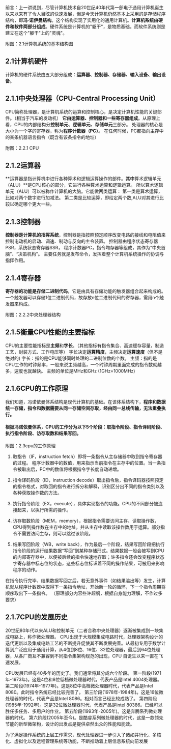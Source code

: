 前言：上一讲说到，尽管计算机技术自20世纪40年代第一部电子通用计算机诞生以来以来有了令人目眩的快速发展，但是今天计算机仍然基本上采用的是存储程序结构，即**冯·诺伊曼结构**。这个结构实现了实用化的通用计算机。**计算机系统由硬件和软件两部分组成**。硬件系统是计算机的"躯干"，是物质基础。而软件系统则是建立在这个"躯干"上的"灵魂"。

附图：2.1计算机系统的基本结构图

## 2.1计算机硬件
计算机的硬件系统由五大部分组成：**运算器、控制器、存储器、输入设备、输出设备**。

## 2.1.1中央处理器（CPU-Central Processing Unit）
CPU简称处理器，是计算机系统的运算和控制核心，是决定计算机性能的关键部件。（相当于汽车的发动机）
**它由运算器、控制器和一些寄存器组成**。从原理上看，CPU的内部结构分**控制单元、逻辑单元、存储单元**三部分。
处理器的核心是大小为一个字的寄存器，称为**程序计数器（PC）**。
在任何时候，PC都指向主存中的某条机器语言指令（既含有该条指令的地址）

附图：2.2.1 CPU

## 2.1.2运算器
**运算器是指计算机中进行各种算术和逻辑运算操作的部件。**其中**算术逻辑单元（ALU）**是CPU核心的部分，它进行各种算术运算和逻辑运算。
所以算术逻辑单元（ALU）可以被称作计算机的大脑。它能做两类运算：
第一类是算术运算，比如对两个数字进行加减法。
第二类是比较运算，即给定两个数,ALU对其进行比较以确定哪个更大一些。

## 2.1.3控制器
**控制器是计算机的指挥系统**，控制器是指按照预定顺序改变电路的接线和电阻值来控制电动机的启动、调速、制动与反向的主令装置。
控制器由程序状态寄存器PSR，系统状态寄存器SSR， 程序计数器PC，指令均存器等组成，其作为“中央首脑”、“决策机构”。
主要任务就是发布命令，发挥着整个计算机系统操作的协调与指挥作用。

## 2.1.4寄存器
**寄存器的功能是存储二进制代码**，它是由具有存储功能的触发器组合起来构成的。一个触发器可以存储1位二进制代码，故存放n位二进制代码的寄存器，需用n个触发器来构成。

附图：2.2.2中央处理器结构

## 2.1.5衡量CPU性能的主要指标
CPU的主要性能指标是**主频**和**字长**。（其他指标有指令集合、高速缓存容量，制造工艺，封装方式、工作电压等）
字长决定**运算精度**，主频决定**运算速度**（但不是绝对的)
字长：指的是CPU能够同时处理的二进制位数的个数。
主频：指的是CPU工作的时钟频率，一般来说主频越高，一个时钟周期里面完成的指令数就越多，速度也就越快。 主频的单位是MHz和GHz
(1GHz=1000MHz)

## 2.1.6CPU的工作原理
我们知道，冯诺依曼体系结构是现代计算机的基础。在该体系结构下，**程序和数据统一存储，指令和数据需要从同一存储空间存取，经由同一总线传输，无法重叠执行。**
#### 根据冯诺依曼体系，CPU的工作分为以下5个阶段：**取指令阶段、指令译码阶段、执行指令阶段、访存取数和结果写回。**

附图：2.3cpu的工作原理

1. 取指令（IF，instruction fetch）即将一条指令从主存储器中取到指令寄存器的过程。
程序计数器中的数值，用来指示当前指令在主存中的位置。当一条指令被取出后，PC中的数值将根据指令字长度自动递增。

2. 指令译码阶段（ID，instruction decode）取出指令后，指令译码器按照预定的指令格式，对取回的指令进行拆分和解释，识别区分出不同的指令类别以及各种获取操作数的方法。

3. 执行指令阶段（EX，execute），具体实现指令的功能。CPU的不同部分被连接起来，以执行所需的操作。

4. 访存取数阶段（MEM，memory），根据指令需要访问主存、读取操作数，CPU得到操作数在主存中的地址，并从主存中读取该操作数用于运算。部分指令不需要访问主存，则可以跳过该阶段。

5. 结果写回阶段（WB，write back），作为最后一个阶段，结果写回阶段把执行指令阶段的运行结果数据“写回”到某种存储形式。结果数据一般会被写到CPU的内部寄存器中，以便被后续的指令快速地存取；许多指令还会改变程序状态字寄存器中标志位的状态，这些标志位标识着不同的操作结果，可被用来影响程序的动作。

在指令执行完毕、结果数据写回之后，若无意外事件（如结果溢出等）发生，计算机就从程序计数器中取得下一条指令地址，开始新一轮的循环，下一个指令周期将顺序取出下一条指令。
（原理部分内容些许超纲，根据自身能力理解，不作过多要求）

## 2.1.7CPU的发展历史
20世纪80年代以来ALU和控制单元（二者合称中央处理器）逐渐被集成到一块集成电路上，称作微处理器。
CPU出现于大规模集成电路时代，处理器架构设计的迭代更新以及集成电路工艺的不断提升促使其不断发展完善。从最初专用于数学计算到广泛应用于通用计算，从4位到8位、16位、32位处理器，最后到64位处理器，从各厂商互不兼容到不同指令集架构规范的出现，CPU 自诞生以来一直在飞速发展。

CPU发展已经有40多年的历史了。我们通常将其分成六个阶段。
第一阶段(1971年-1973年)。这是4位和8位低档微处理器时代，代表产品是Intel 4004处理器。
第二阶段(1974年-1977年)。这是8位中高档微处理器时代，代表产品是Intel 8080。此时指令系统已经比较完善了。 
第三阶段(1978年-1984年)。这是16位微处理器的时代，代表产品是Intel 8086。相对而言已经比较成熟了。 
第四阶段(1985年-1992年)。这是32位微处理器时代，代表产品是Intel 80386。已经可以胜任多任务、多用户的作业。 
第五阶段(1993年-2005年)。这是奔腾系列微处理器的时代。 
第六阶段(2005年至今)。是酷睿系列微处理器的时代，这是一款领先节能的新型微架构，设计的出发点是提供卓然出众的性能和能效。 

为了满足操作系统的上层工作需求，现代处理器进一步引入了诸如并行化、多核化、虚拟化以及远程管理系统等功能，不断推动着上层信息系统向前发展


